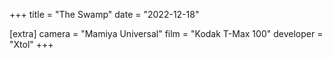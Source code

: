 +++
title =  "The Swamp"
date =  "2022-12-18"

[extra]
camera = "Mamiya Universal"
film =  "Kodak T-Max 100"
developer =  "Xtol"
+++

